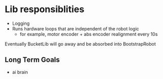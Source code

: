 # Lib responsiblities
- Logging
- Runs hardware loops that are independent of the robot logic
  - for example, motor encoder + abs encoder realignment every 10s

Eventually BucketLib will go away and be absorbed into BootstrapRobot

## Long Term Goals
- ai brain

